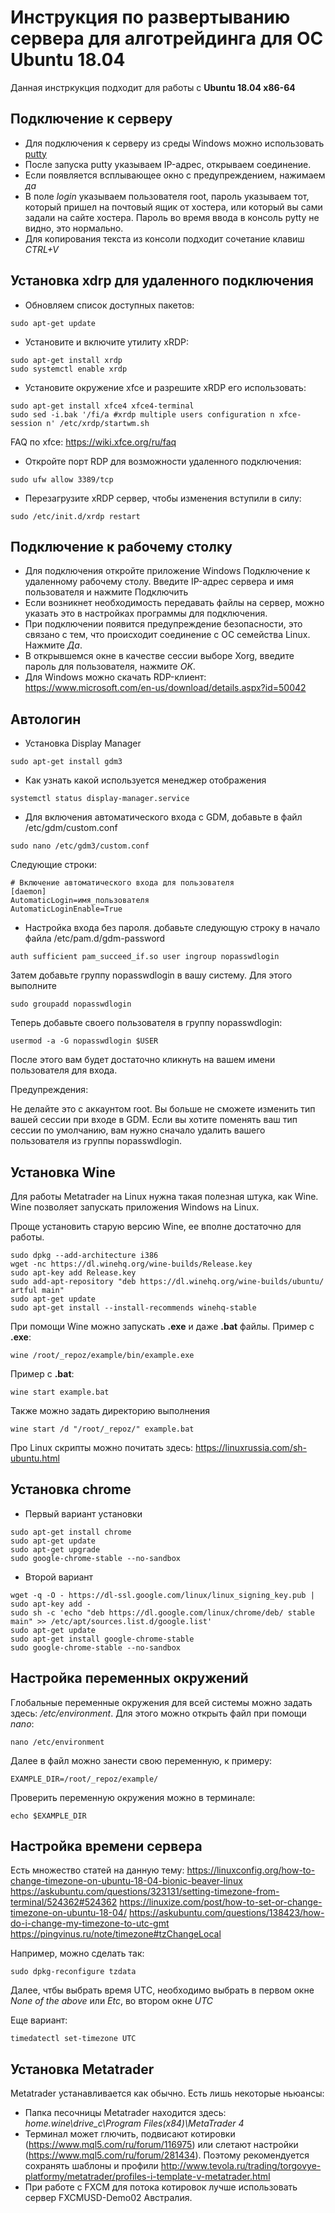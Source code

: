 # Инструкция по развертыванию сервера для алготрейдинга для ОС Ubuntu 18.04

Данная инстркукция подходит для работы с **Ubuntu 18.04 x86-64**

## Подключение к серверу

* Для подключения к серверу из среды Windows можно использовать [putty](https://www.putty.org/)
* После запуска putty указываем IP-адрес, открываем соединение.
* Если появляется всплывающее окно с предупреждением, нажимаем *да*
* В поле *login* указываем пользователя root, пароль указываем тот, который пришел на почтовый ящик от хостера, или который вы сами задали на сайте хостера. Пароль во время ввода в консоль pytty не видно, это нормально.
* Для копирования текста из консоли подходит сочетание клавиш *CTRL+V*

## Установка xdrp для удаленного подключения

* Обновляем список доступных пакетов:

```
sudo apt-get update
```

* Установите и включите утилиту xRDP:

```
sudo apt-get install xrdp
sudo systemctl enable xrdp
```

* Установите окружение xfce и разрешите xRDP его использовать:

```
sudo apt-get install xfce4 xfce4-terminal
sudo sed -i.bak '/fi/a #xrdp multiple users configuration n xfce-session n' /etc/xrdp/startwm.sh
```
FAQ по xfce: https://wiki.xfce.org/ru/faq

* Откройте порт RDP для возможности удаленного подключения:

```
sudo ufw allow 3389/tcp
```

* Перезагрузите xRDP сервер, чтобы изменения вступили в силу:

```
sudo /etc/init.d/xrdp restart
```

## Подключение к рабочему столку

* Для подключения откройте приложение Windows Подключение к удаленному рабочему столу. Введите IP-адрес сервера и имя пользователя и нажмите Подключить
* Если возникнет необходимость передавать файлы на сервер, можно указать это в настройках программы для подключения. 
* При подключении появится предупреждение безопасности, это связано с тем, что происходит соединение с ОС семейства Linux. Нажмите *Да*.
* В открывшемся окне в качестве сессии выборе Xorg, введите пароль для пользователя, нажмите *OK*.
* Для Windows можно скачать RDP-клиент: https://www.microsoft.com/en-us/download/details.aspx?id=50042

## Автологин

* Установка Display Manager

```
sudo apt-get install gdm3
```

* Как узнать какой используется менеджер отображения

```
systemctl status display-manager.service
```

* Для включения автоматического входа с GDM, добавьте в файл /etc/gdm/custom.conf

```
sudo nano /etc/gdm3/custom.conf
```

Следующие строки:

```
# Включение автоматического входа для пользователя
[daemon]
AutomaticLogin=имя_пользователя
AutomaticLoginEnable=True
```

* Настройка входа без пароля. добавьте следующую строку в начало файла /etc/pam.d/gdm-password

```
auth sufficient pam_succeed_if.so user ingroup nopasswdlogin
```

Затем добавьте группу nopasswdlogin в вашу систему. Для этого выполните

```
sudo groupadd nopasswdlogin
```

Теперь добавьте своего пользователя в группу nopasswdlogin:

```
usermod -a -G nopasswdlogin $USER
```

После этого вам будет достаточно кликнуть на вашем имени пользователя для входа.

Предупреждения:

Не делайте это с аккаунтом root.
Вы больше не сможете изменить тип вашей сессии при входе в GDM. Если вы хотите поменять ваш тип сессии по умолчанию, вам нужно сначало удалить вашего пользователя из группы nopasswdlogin.

## Установка Wine

Для работы Metatrader на Linux нужна такая полезная штука, как Wine. Wine позволяет запускать приложения Windows на Linux.

Проще установить старую версию Wine, ее вполне достаточно для работы.

```
sudo dpkg --add-architecture i386
wget -nc https://dl.winehq.org/wine-builds/Release.key
sudo apt-key add Release.key
sudo add-apt-repository "deb https://dl.winehq.org/wine-builds/ubuntu/ artful main"
sudo apt-get update
sudo apt-get install --install-recommends winehq-stable
```

При помощи Wine можно запускать **.exe** и даже **.bat** файлы. 
Пример c **.exe**:

```
wine /root/_repoz/example/bin/example.exe
```

Пример c **.bat**:

```
wine start example.bat
```

Также можно задать директорию выполнения 

```
wine start /d "/root/_repoz/" example.bat
```

Про Linux скрипты можно почитать здесь: https://linuxrussia.com/sh-ubuntu.html

## Установка chrome

* Первый вариант установки

```
sudo apt-get install chrome
sudo apt-get update
sudo apt-get upgrade
sudo google-chrome-stable --no-sandbox
```

* Второй вариант

```
wget -q -O - https://dl-ssl.google.com/linux/linux_signing_key.pub | sudo apt-key add - 
sudo sh -c 'echo "deb https://dl.google.com/linux/chrome/deb/ stable main" >> /etc/apt/sources.list.d/google.list'
sudo apt-get update
sudo apt-get install google-chrome-stable
sudo google-chrome-stable --no-sandbox
```

## Настройка переменных окружений

Глобальные переменные окружения для всей системы можно задать здесь: */etc/environment*.
Для этого можно открыть файл при помощи *nano*:

```
nano /etc/environment
```

Далее в файл можно занести свою переменную, к примеру:

```
EXAMPLE_DIR=/root/_repoz/example/
```

Проверить переменную окружения можно в терминале:

```
echo $EXAMPLE_DIR
```

## Настройка времени сервера

Есть множество статей на данную тему:
https://linuxconfig.org/how-to-change-timezone-on-ubuntu-18-04-bionic-beaver-linux
https://askubuntu.com/questions/323131/setting-timezone-from-terminal/524362#524362
https://linuxize.com/post/how-to-set-or-change-timezone-on-ubuntu-18-04/
https://askubuntu.com/questions/138423/how-do-i-change-my-timezone-to-utc-gmt
https://pingvinus.ru/note/timezone#tzChangeLocal

Например, можно сделать так:

```
sudo dpkg-reconfigure tzdata
```

Далее, чтбы выбрать время UTС, необходимо выбрать в первом окне *None of the above* или *Etc*, во втором окне *UTC*

Еще вариант:

```
timedatectl set-timezone UTC
```

## Установка Metatrader

Metatrader устанавливается как обычно. Есть лишь некоторые ньюансы:

* Папка песочницы Metatrader находится здесь: *home\.wine\drive_c\Program Files(x84)\MetaTrader 4*
* Терминал может глючить, подвисают котировки (https://www.mql5.com/ru/forum/116975) или слетают настройки (https://www.mql5.com/ru/forum/281434). Поэтому рекомендуется сохранять шаблоны и профили http://www.tevola.ru/trading/torgovye-platformy/metatrader/profiles-i-template-v-metatrader.html
* При работе с FXCM для потока котировок лучше использовать сервер FXCMUSD-Demo02 Австралия.
